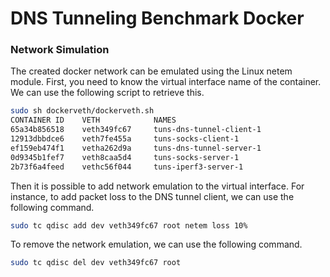 # DNS Tunneling Benchmark Docker

### Network Simulation

The created docker network can be emulated using the Linux netem module.
First, you need to know the virtual interface name of the container.
We can use the following script to retrieve this.

```bash
sudo sh dockerveth/dockerveth.sh
CONTAINER ID    VETH            NAMES
65a34b856518    veth349fc67     tuns-dns-tunnel-client-1
12913dbbdce6    veth7fe455a     tuns-socks-client-1
ef159eb474f1    vetha262d9a     tuns-dns-tunnel-server-1
0d9345b1fef7    veth8caa5d4     tuns-socks-server-1
2b73f6a4feed    vethc56f044     tuns-iperf3-server-1
```

Then it is possible to add network emulation to the virtual interface.
For instance, to add packet loss to the DNS tunnel client, we can use the following command.

```bash
sudo tc qdisc add dev veth349fc67 root netem loss 10%
```

To remove the network emulation, we can use the following command.

```bash
sudo tc qdisc del dev veth349fc67 root
```
